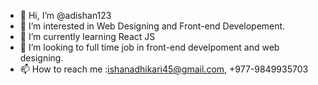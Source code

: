 - 👋 Hi, I’m @adishan123
- 👀 I’m interested in Web Designing and Front-end Developement.
- 🌱 I’m currently learning React JS
- 💞️ I’m looking to full time job in front-end develpoment and web designing.
- 📫 How to reach me :ishanadhikari45@gmail.com, +977-9849935703

<!---
adishan123/adishan123 is a ✨ special ✨ repository because its `README.md` (this file) appears on your GitHub profile.
You can click the Preview link to take a look at your changes.
--->
